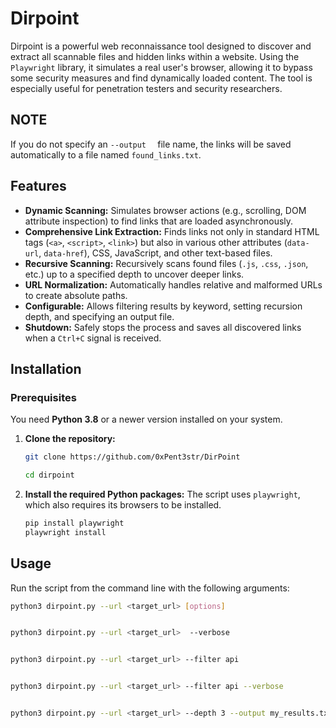 # Dirpoint

Dirpoint is a powerful web reconnaissance tool designed to discover and extract all scannable files and hidden links within a website. Using the `Playwright` library, it simulates a real user's browser, allowing it to bypass some security measures and find dynamically loaded content. The tool is especially useful for penetration testers and security researchers.

## NOTE
If you do not specify an `--output  ` file name, the links will be saved automatically to a file named `found_links.txt`.


## Features

* **Dynamic Scanning:** Simulates browser actions (e.g., scrolling, DOM attribute inspection) to find links that are loaded asynchronously.
* **Comprehensive Link Extraction:** Finds links not only in standard HTML tags (`<a>`, `<script>`, `<link>`) but also in various other attributes (`data-url`, `data-href`), CSS, JavaScript, and other text-based files.
* **Recursive Scanning:** Recursively scans found files (`.js`, `.css`, `.json`, etc.) up to a specified depth to uncover deeper links.
* **URL Normalization:** Automatically handles relative and malformed URLs to create absolute paths.
* **Configurable:** Allows filtering results by keyword, setting recursion depth, and specifying an output file.
* **Shutdown:** Safely stops the process and saves all discovered links when a `Ctrl+C` signal is received.

## Installation

### Prerequisites

You need **Python 3.8** or a newer version installed on your system.

1.  **Clone the repository:**
    ```bash
    git clone https://github.com/0xPent3str/DirPoint

    cd dirpoint
    ```

2.  **Install the required Python packages:**
    The script uses `playwright`, which also requires its browsers to be installed.
    ```bash
    pip install playwright
    playwright install
    ```

## Usage

Run the script from the command line with the following arguments:

```bash
python3 dirpoint.py --url <target_url> [options]

```
```bash

python3 dirpoint.py --url <target_url>  --verbose

```

```bash

python3 dirpoint.py --url <target_url> --filter api 

```

```bash

python3 dirpoint.py --url <target_url> --filter api --verbose 

```

```bash

python3 dirpoint.py --url <target_url> --depth 3 --output my_results.txt


```
